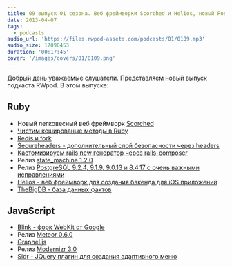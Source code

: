 ```yaml
---
title: 09 выпуск 01 сезона. Веб фреймворки Scorched и Helios, новый PostgreSQL, TheBigDB, Meteor 0.6.0 и прочее
date: 2013-04-07
tags:
  - podcasts
audio_url: 'https://files.rwpod-assets.com/podcasts/01/0109.mp3'
audio_size: 17090453
duration: '00:17:45'
cover: '/images/covers/01/0109.png'
---
```


Добрый день уважаемые слушатели. Представляем новый выпуск подкаста RWpod. В этом выпуске:

## Ruby

- Новый легковесный веб фреймворк [Scorched](http://scorchedrb.com/)
- [Чистим кешированые методы в Ruby](http://charlie.bz/blog/things-that-clear-rubys-method-cache)
- [Redis и fork](http://marianovalles.wordpress.com/2013/04/01/redis-you-shall-never-be-blamed/)
- [Secureheaders - дополнительный слой безопасности через headers](https://github.com/twitter/secureheaders)
- [Кастомизируем rails new генератор через rails-composer](http://railsapps.github.io/rails-composer/)
- Релиз [state_machine 1.2.0](https://github.com/pluginaweek/state_machine/blob/v1.2.0/CHANGELOG.md)
- Релиз [PostgreSQL 9.2.4, 9.1.9, 9.0.13 и 8.4.17 с очень важными исправлениями](http://www.postgresql.org/about/news/1456/)
- [Helios - веб фреймворк для создания бэкенда для iOS приложений](http://helios.io/)
- [TheBigDB - база данных фактов](http://thebigdb.com/)

## JavaScript

- [Blink - форк WebKit от Google](http://blog.chromium.org/2013/04/blink-rendering-engine-for-chromium.html)
- Релиз [Meteor 0.6.0](https://github.com/meteor/meteor/blob/devel/History.md)
- [Grapnel.js](https://github.com/gregsabia/Grapnel.js)
- Релиз [Modernizr 3.0](http://modernizr.com/news/modernizr-v3-stickers-diversity/)
- [Sidr - JQuery плагин для создания адаптивного меню](http://www.berriart.com/sidr/)
